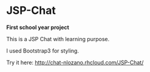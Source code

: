 # JSP-Chat 

<b>First school year project</b>

This is a JSP Chat with learning purpose.

I used Bootstrap3 for styling.

Try it here: http://chat-nlozano.rhcloud.com/JSP-Chat/
